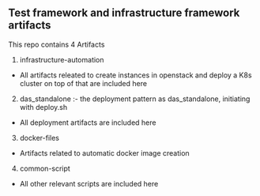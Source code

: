 ## Test framework and infrastructure framework artifacts

This repo contains 4 Artifacts 
1. infrastructure-automation
- All artifacts releated to create instances in openstack and deploy a K8s cluster on top of that are included here
2. das_standalone :- the deployment pattern as das_standalone, initiating with deploy.sh 
- All deployment artifacts are included here
3. docker-files
- Artifacts related to automatic docker image creation
4. common-script
- All other relevant scripts are included here
